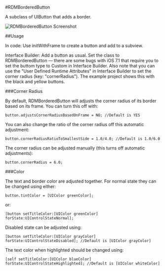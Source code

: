 #RDMBorderedButton

A subclass of UIButton that adds a border.

![RDMBorderedButton Screenshot](https://raw.githubusercontent.com/reesemclean/RDMBorderedButton/master/screenshot.png "RDMBorderedButton Screenshot")

##Usage

In code: Use initWithFrame to create a button and add to a subview.

Interface Builder: Add a button as usual. Set the class to RDMBorderedButton — there are some bugs with iOS 7.1 that require you to set the buttom type to Custom in Interface Builder. Also note that you can use the "User Defined Runtime Attributes" in Interface Builder to set the corner radius (key: "cornerRadius"). The example project shows this with the black and yellow buttons.

###Corner Radius

By default, RDMBorderedButton will adjusts the corner radius of its border based on its frame. You can turn this off with:

	button.adjustsCornerRadiusBasedOnFrame = NO; //Default is YES
	
You can also change the ratio of the corner radius off this automatic adjustment:

	button.cornerRadiusRatioToSmallestSide = 1.0/4.0; //Default is 1.0/6.0
	
The corner radius can be adjusted manually (this turns off automatic adjustments):

	button.cornerRadius = 6.0;
	
###Color

The text and border color are adjusted together. For normal state they can be changed using either:

	button.tintColor = [UIColor greenColor];
	
or:

	[button setTitleColor:[UIColor greenColor] forState:UIControlStateNormal]; 

Disabled state can be adjusted using:

	[button setTitleColor:[UIColor grayColor] forState:UIControlStateDisabled]; //Default is [UIColor grayColor]
	
The text color when highlighted should be changed using:

	[self setTitleColor:[UIColor blueColor] forState:UIControlStateHighlighted]; //Default is [UIColor whiteColor]